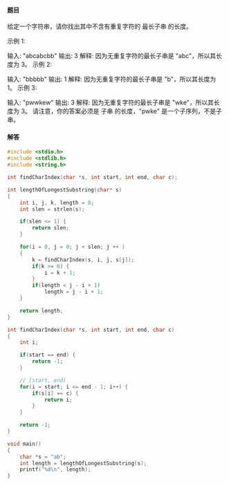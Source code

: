 #### 题目

给定一个字符串，请你找出其中不含有重复字符的 最长子串 的长度。

示例 1:

输入: "abcabcbb"
输出: 3 
解释: 因为无重复字符的最长子串是 "abc"，所以其长度为 3。
示例 2:

输入: "bbbbb"
输出: 1
解释: 因为无重复字符的最长子串是 "b"，所以其长度为 1。
示例 3:

输入: "pwwkew"
输出: 3
解释: 因为无重复字符的最长子串是 "wke"，所以其长度为 3。
     请注意，你的答案必须是 子串 的长度，"pwke" 是一个子序列，不是子串。
     
     
     
#### 解答

```C
#include <stdio.h>
#include <stdlib.h>
#include <string.h>

int findCharIndex(char *s, int start, int end, char c);

int lengthOfLongestSubstring(char* s)
{
    int i, j, k, length = 0;
    int slen = strlen(s);

    if(slen <= 1) {
        return slen;
    }

    for(i = 0, j = 0; j < slen; j ++ )
    {
        k = findCharIndex(s, i, j, s[j]);
        if(k >= 0) {
            i = k + 1;
        }
        if(length < j - i + 1)
            length = j - i + 1;
    }

    return length;
}

int findCharIndex(char *s, int start, int end, char c)
{
    int i;

    if(start == end) {
        return -1;
    }

    // [start, end)
    for(i = start; i <= end - 1; i++) {
        if(s[i] == c) {
            return i;
        }
    }

    return -1;
}

void main()
{
    char *s = "ab";
    int length = lengthOfLongestSubstring(s);
    printf("%d\n", length);
}
```

